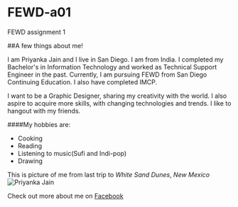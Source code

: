 # FEWD-a01
FEWD assignment 1

##A few things about me!

I am Priyanka Jain and I live in San Diego. I am from India. I completed my Bachelor's in Information Technology and worked as Technical Support Engineer in the past. Currently, I am pursuing FEWD from San Diego Continuing Education. I also have completed IMCP.

I want to be a Graphic Designer, sharing my creativity with the world. I also aspire to acquire more skills, with changing technologies and trends. I like to hangout with my friends.

####My hobbies are:
* Cooking
* Reading
* Listening to music(Sufi and Indi-pop)
* Drawing

This is picture of me from last trip to _White Sand Dunes_, _*New Mexico*_
![Priyanka Jain](https://user-images.githubusercontent.com/36007369/35754600-d4143898-0818-11e8-8e1e-2e7de4a17b9d.JPG)

Check out more about me on [Facebook](https://www.facebook.com/prijain228)
